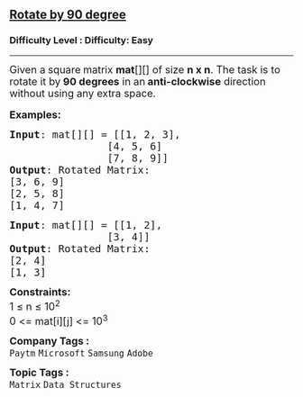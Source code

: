 <h2><a href="https://www.geeksforgeeks.org/problems/rotate-by-90-degree-1587115621/1?page=1&difficulty=Basic,Easy,Medium&status=unsolved,attempted&sprint=ca8ae412173dbd8346c26a0295d098fd&sortBy=accuracy">Rotate by 90 degree</a></h2><h3>Difficulty Level : Difficulty: Easy</h3><hr><div class="problems_problem_content__Xm_eO"><p><span style="font-size: 18px;">Given a<strong> </strong>square<strong> </strong>matrix <strong>mat</strong>[][] of size <strong>n x n</strong>. The task is to rotate it by<strong> 90 degrees</strong> in an<strong> anti-clockwise</strong> direction without using any extra space.&nbsp;</span><br><br><span style="font-size: 18px;"><strong>Examples:</strong></span></p>
<pre><span style="font-size: 18px;"><strong>Input</strong>: mat[][] = [[1, 2, 3],
&nbsp;               [4, 5, 6]
&nbsp;               [7, 8, 9]]
<strong>Output</strong>: Rotated Matrix:
[3, 6, 9]
[2, 5, 8]
[1, 4, 7]
</span></pre>
<pre><span style="font-size: 18px;"><strong>Input</strong>: mat[][] = [[1, 2],
&nbsp;               [3, 4]]
<strong>Output</strong>: Rotated Matrix:
[2, 4]
[1, 3]</span></pre>
<p><span style="font-size: 18px;"><strong>Constraints:</strong><br>1 ≤ n ≤ 10<sup>2</sup><br>0 &lt;= mat[i][j] &lt;= 10<sup>3</sup></span></p></div><p><span style=font-size:18px><strong>Company Tags : </strong><br><code>Paytm</code>&nbsp;<code>Microsoft</code>&nbsp;<code>Samsung</code>&nbsp;<code>Adobe</code>&nbsp;<br><p><span style=font-size:18px><strong>Topic Tags : </strong><br><code>Matrix</code>&nbsp;<code>Data Structures</code>&nbsp;